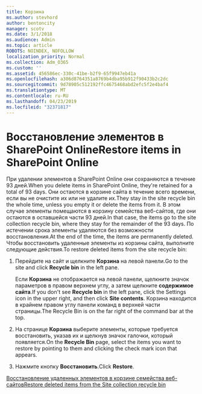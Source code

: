 ```yaml
---
title: Корзина
ms.author: stevhord
author: bentoncity
manager: scotv
ms.date: 3/1/2018
ms.audience: Admin
ms.topic: article
ROBOTS: NOINDEX, NOFOLLOW
localization_priority: Normal
ms.collection: Adm_O365
ms.custom: ''
ms.assetid: 456586ec-330c-41be-b2f9-65f9947eb41a
ms.openlocfilehash: a306d8764351a8769b4dba95b912f90433b2c2dc
ms.sourcegitcommit: 9d78905c512192ffc4675468abd2efc5f2e4baf4
ms.translationtype: MT
ms.contentlocale: ru-RU
ms.lasthandoff: 04/23/2019
ms.locfileid: "32371817"
---
```

# <a name="restore-items-in-sharepoint-online"></a><span data-ttu-id="40dbe-102">Восстановление элементов в SharePoint Online</span><span class="sxs-lookup"><span data-stu-id="40dbe-102">Restore items in SharePoint Online</span></span>

<span data-ttu-id="40dbe-103">При удалении элементов в SharePoint Online они сохраняются в течение 93 дней.</span><span class="sxs-lookup"><span data-stu-id="40dbe-103">When you delete items in SharePoint Online, they're retained for a total of 93 days.</span></span> <span data-ttu-id="40dbe-104">Они остаются в корзине сайта в течение всего времени, если вы не очистите их или не удалите их.</span><span class="sxs-lookup"><span data-stu-id="40dbe-104">They stay in the site recycle bin the whole time, unless you empty it or delete the items from it.</span></span> <span data-ttu-id="40dbe-105">В этом случае элементы помещаются в корзину семейства веб-сайтов, где они остаются в оставшейся части 93 дней.</span><span class="sxs-lookup"><span data-stu-id="40dbe-105">In that case, the items go to the site collection recycle bin, where they stay for the remainder of the 93 days.</span></span> <span data-ttu-id="40dbe-106">По истечении срока элементы удаляются без возможности восстановления.</span><span class="sxs-lookup"><span data-stu-id="40dbe-106">At the end of the time, the items are permanently deleted.</span></span> <span data-ttu-id="40dbe-107">Чтобы восстановить удаленные элементы из корзины сайта, выполните следующие действия.</span><span class="sxs-lookup"><span data-stu-id="40dbe-107">To restore deleted items from the site recycle bin:</span></span>
  
1. <span data-ttu-id="40dbe-108">Перейдите на сайт и щелкните **Корзина** на левой панели.</span><span class="sxs-lookup"><span data-stu-id="40dbe-108">Go to the site and click **Recycle bin** in the left pane.</span></span> 
    
    <span data-ttu-id="40dbe-109">Если **Корзина** не отображается на левой панели, щелкните значок параметров в правом верхнем углу, а затем щелкните **содержимое сайта**.</span><span class="sxs-lookup"><span data-stu-id="40dbe-109">If you don't see **Recycle bin** in the left pane, click the Settings icon in the upper right, and then click **Site contents**.</span></span> <span data-ttu-id="40dbe-110">Корзина находится в крайнем правом углу панели команд в верхней части страницы.</span><span class="sxs-lookup"><span data-stu-id="40dbe-110">The Recycle Bin is on the far right of the command bar at the top.</span></span>
    
2. <span data-ttu-id="40dbe-111">На странице **Корзина** выберите элементы, которые требуется восстановить, указав их и щелкнув значок галочки, который появляется.</span><span class="sxs-lookup"><span data-stu-id="40dbe-111">On the **Recycle Bin** page, select the items you want to restore by pointing to them and clicking the check mark icon that appears.</span></span> 
    
3. <span data-ttu-id="40dbe-112">Нажмите кнопку **Восстановить**.</span><span class="sxs-lookup"><span data-stu-id="40dbe-112">Click **Restore**.</span></span>
    
[<span data-ttu-id="40dbe-113">Восстановление удаленных элементов в корзине семейства веб-сайтов</span><span class="sxs-lookup"><span data-stu-id="40dbe-113">Restore deleted items from the Site collection recycle bin</span></span>](https://go.microsoft.com/fwlink/?linkid=866439)
  

